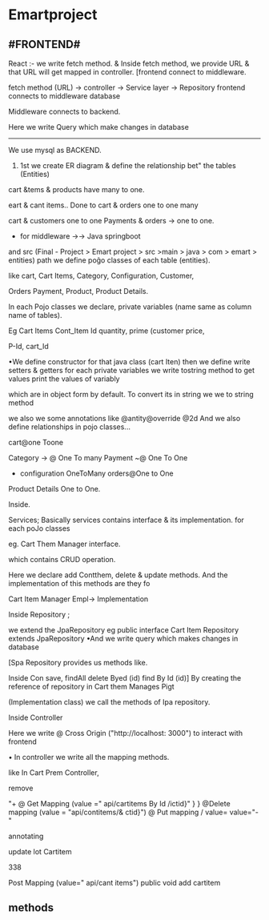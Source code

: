 # Emartproject

#FRONTEND#
---------------------------------------------------------------------------------------------------------------------------------------
React :- we write fetch method. & Inside fetch method, we provide URL & that URL will get mapped in controller. [frontend connect to middleware.

fetch method (URL) → controller → Service layer → Repository frontend connects to middleware database

Middleware connects to backend.

Here we write Query which make changes in database

--------------------------------------------------------------------------------------------------------------------------------------


We use mysql as BACKEND.

1) 1st we create ER diagram & define the relationship bet" the tables (Entities)

cart &tems & products have many to one.

eart & cant items.. Done to cart & orders one to one many

cart & customers one to one Payments & orders → one to one.

+ for middleware →→ Java springboot

and src (Final - Project > Emart project > src >main > java > com > emart > entities) path we define poĝo classes of each table (entities).

like cart, Cart Items, Category, Configuration, Customer,

Orders Payment, Product, Product Details.



In each Pojo classes we declare, private variables (name same as column name of tables).

Eg Cart Items Cont_Item Id quantity, prime (customer price,

P-Id, cart_Id

•We define constructor for that java class (cart Iten) then we define write setters & getters for each private variables we write tostring method to get values print the values of variably

which are in object form by default. To convert its in string we we to string method

we also we some annotations like @antity@override @2d And we also define relationships in pojo classes...

cart@one Toone

Category → @ One To many Payment ~@ One To One

+ configuration OneToMany orders@One to One

Product Details One to One.


Inside.

Services; Basically services contains interface & its implementation. for each poJo classes

eg. Cart Them Manager interface.

which contains CRUD operation.

Here we declare add Contthem, delete & update methods. And the implementation of this methods are they fo

Cart Item Manager Empl-> Implementation

Inside Repository ;

we extend the JpaRepository eg public interface Cart Item Repository extends JpaRepository •And we write query which makes changes in database

[Spa Repository provides us methods like.

Inside Con save, findAll delete Byed (id) find By Id (id)] By creating the reference of repository in Cart them Manages Pigt

(Implementation class) we call the methods of Ipa repository.

Inside Controller

Here we write @ Cross Origin ("http://localhost: 3000") to interact with frontend

• In controller we write all the mapping methods.

like In Cart Prem Controller,

remove

"+ @ Get Mapping (value =" api/cartitems By Id /ictid}" } } @Delete mapping (value = "api/contitems/& ctid}") @ Put mapping / value= value="-"

annotating

update lot Cartitem

338

Post Mapping (value=" api/cant items") public void add cartitem

methods
--------------------------------------------------------------------------------------------------------------------------------------
